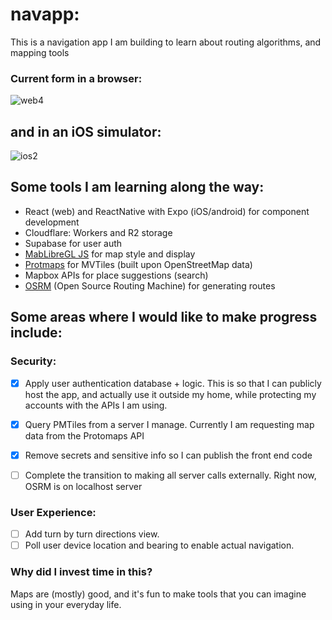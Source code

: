 # navapp:
This is a navigation app I am building to learn about routing algorithms, and mapping tools

### Current form in a browser:
![web4](https://github.com/user-attachments/assets/37b6d935-6095-49d6-8138-192837370418)

## and in an iOS simulator:
![ios2](https://github.com/user-attachments/assets/0cd9aaef-8984-4bb4-8415-460163cdd9af)


## Some tools I am learning along the way:
- React (web) and ReactNative with Expo (iOS/android) for component development
- Cloudflare: Workers and R2 storage
- Supabase for user auth
- [MabLibreGL JS](https://maplibre.org/) for map style and display
- [Protmaps](https://protomaps.com/) for MVTiles (built upon OpenStreetMap data)
- Mapbox APIs for place suggestions (search)
- [OSRM](https://project-osrm.org/) (Open Source Routing Machine) for generating routes 

## Some areas where I would like to make progress include:
### Security:
- [x] Apply user authentication database + logic. This is so that I can publicly host the app, and actually use it outside my home, while protecting my accounts with the APIs I am using.  
- [x] Query PMTiles from a server I manage.  Currently I am requesting map data from the Protomaps API
- [x] Remove secrets and sensitive info so I can publish the front end code
- [ ] Complete the transition to making all server calls externally. Right now, OSRM is on localhost server


### User Experience:
- [ ] Add turn by turn directions view.
- [ ] Poll user device location and bearing to enable actual navigation.

### Why did I invest time in this?
Maps are (mostly) good, and it's fun to make tools that you can imagine using in your everyday life. 

